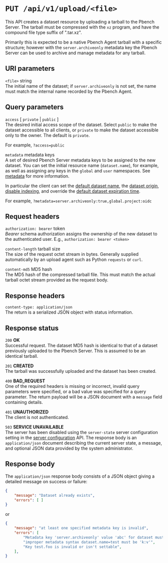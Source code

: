 # `PUT /api/v1/upload/<file>`

This API creates a dataset resource by uploading a tarball to the Pbench Server.
The tarball must be compressed with the `xz` program, and have the compound
file type suffix of ".tar.xz".

Primarily this is expected to be a native Pbench Agent tarball with a specific
structure; however with the `server.archiveonly` metadata key the Pbench Server
can be used to archive and manage metadata for any tarball.

## URI parameters

`<file>` string \
The initial name of the dataset; if `server.archiveonly` is not set, the name must
match the internal name recorded by the Pbench Agent.

## Query parameters

`access` [ `private` | `public` ] \
The desired initial access scope of the dataset. Select `public` to make the dataset
accessible to all clients, or `private` to make the dataset accessible only
to the owner. The default is `private`.

For example, `?access=public`

`metadata` metadata keys \
A set of desired Pbench Server metadata keys to be assigned to the new dataset.
You can set the initial resource name (`dataset.name`), for example, as well as
assigning any keys in the `global` and `user` namespaces. See
[metadata](../metadata.md) for more information.

In particular the client can set the
[default dataset name](../metadata.md#datasetname), the
[dataset origin](../metadata.md#serverorigin),
[disable indexing](../metadata.md#serverarchiveonly), and override the
[default dataset expiration time](../metadata.md#serverdeletion).

For example, `?metadata=server.archiveonly:true,global.project:oidc`

## Request headers

`authorization: bearer` token \
*Bearer* schema authorization assigns the ownership of the new dataset to the
authenticated user. E.g., `authorization: bearer <token>`

`content-length` tarball size \
The size of the request octet stream in bytes. Generally supplied automatically by
an upload agent such as Python `requests` or `curl`.

`content-md5` MD5 hash \
The MD5 hash of the compressed tarball file. This must match the actual tarball
octet stream provided as the request body.

## Response headers

`content-type: application/json` \
The return is a serialized JSON object with status information.

## Response status

`200`   **OK** \
Successful request. The dataset MD5 hash is identical to that of a dataset
previously uploaded to the Pbench Server. This is assumed to be an identical
tarball.

`201`   **CREATED** \
The tarball was successfully uploaded and the dataset has been created.

`400`   **BAD_REQUEST** \
One of the required headers is missing or incorrect, invalid query parameters
were specified, or a bad value was specified for a query parameter. The return
payload will be a JSON document with a `message` field containing details.

`401`   **UNAUTHORIZED** \
The client is not authenticated.

`503`   **SERVICE UNAVAILABLE** \
The server has been disabled using the `server-state` server configuration
setting in the [server configuration](./server_config.md) API. The response
body is an `application/json` document describing the current server state,
a message, and optional JSON data provided by the system administrator.

## Response body

The `application/json` response body consists of a JSON object giving a detailed
message on success or failure:

```json
{
    "message": "Dataset already exists",
    "errors": [ ]
}
```

or

```json
{
    "message": "at least one specified metadata key is invalid",
    "errors": [
        "Metadata key 'server.archiveonly' value 'abc' for dataset must be a boolean",
        "improper metadata syntax dataset.name=test must be 'k:v'",
        "Key test.foo is invalid or isn't settable",
    ],
}
```
